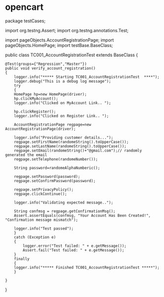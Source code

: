 # opencart
package testCases;

import org.testng.Assert;
import org.testng.annotations.Test;

import pageObjects.AccountRegistrationPage;
import pageObjects.HomePage;
import testBase.BaseClass;

public class TC001_AccountRegistrationTest extends BaseClass {
	
	@Test(groups={"Regression","Master"})
	public void verify_account_registration()
	{
		logger.info("***** Starting TC001_AccountRegistrationTest  ****");
		logger.debug("This is a debug log message");
		try
		{
		HomePage hp=new HomePage(driver);
		hp.clickMyAccount();
		logger.info("Clicked on MyAccount Link.. ");
		
		hp.clickRegister();
		logger.info("Clicked on Register Link.. ");
		
		AccountRegistrationPage regpage=new AccountRegistrationPage(driver);
		
		logger.info("Providing customer details...");
		regpage.setFirstName(randomeString().toUpperCase());
		regpage.setLastName(randomeString().toUpperCase());
		regpage.setEmail(randomeString()+"@gmail.com");// randomly generated the email
		regpage.setTelephone(randomeNumber());
			
		String password=randomeAlphaNumberic();
			
		regpage.setPassword(password);
		regpage.setConfirmPassword(password);
		
		regpage.setPrivacyPolicy();
		regpage.clickContinue();
		
		logger.info("Validating expected message..");
		
		String confmsg = regpage.getConfirmationMsg();
		Assert.assertEquals(confmsg, "Your Account Has Been Created!", "Confirmation message mismatch");

		logger.info("Test passed");
		} 
		catch (Exception e)
		{
			logger.error("Test failed: " + e.getMessage());
			Assert.fail("Test failed: " + e.getMessage());
		} 
		finally 
		{
		logger.info("***** Finished TC001_AccountRegistrationTest *****");
		}
	
	}
	
	
	
	
}
